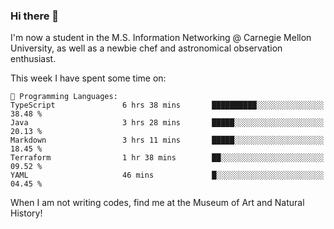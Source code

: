 ### Hi there 👋

I'm now a student in the M.S. Information Networking @ Carnegie Mellon University, as well as a newbie chef and astronomical observation enthusiast. 



<!--START_SECTION:waka-->
This week I have spent some time on: 

```text
💬 Programming Languages: 
TypeScript               6 hrs 38 mins       ██████████░░░░░░░░░░░░░░░   38.48 % 
Java                     3 hrs 28 mins       █████░░░░░░░░░░░░░░░░░░░░   20.13 % 
Markdown                 3 hrs 11 mins       █████░░░░░░░░░░░░░░░░░░░░   18.45 % 
Terraform                1 hr 38 mins        ██░░░░░░░░░░░░░░░░░░░░░░░   09.52 % 
YAML                     46 mins             █░░░░░░░░░░░░░░░░░░░░░░░░   04.45 % 
```


<!--END_SECTION:waka-->

When I am not writing codes, find me at the Museum of Art and Natural History!
